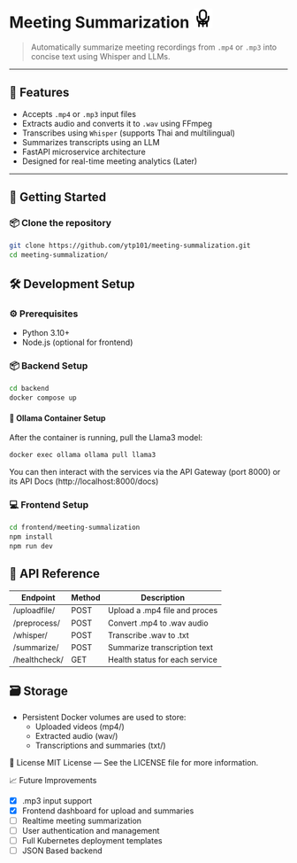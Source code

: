 # Meeting Summarization <img src="./images/logo.svg" alt="Logo of the project" height=35 width=35>

> Automatically summarize meeting recordings from `.mp4` or `.mp3` into concise text using Whisper and LLMs.

---

## 🧩 Features

- Accepts `.mp4` or `.mp3` input files
- Extracts audio and converts it to `.wav` using FFmpeg
- Transcribes using `Whisper` (supports Thai and multilingual)
- Summarizes transcripts using an LLM
- FastAPI microservice architecture
- Designed for real-time meeting analytics (Later)

---

## 🚀 Getting Started

### 📦 Clone the repository

```bash
git clone https://github.com/ytp101/meeting-summalization.git
cd meeting-summalization/
```

## 🛠 Development Setup
### ⚙️ Prerequisites
* Python 3.10+
* Node.js (optional for frontend)

### 📦 Backend Setup

```bash
cd backend
docker compose up 
```

#### 🐳 Ollama Container Setup
After the container is running, pull the Llama3 model:

```bash
docker exec ollama ollama pull llama3
```

You can then interact with the services via the API Gateway (port 8000) or its API Docs (http://localhost:8000/docs)

### 💻 Frontend Setup
```bash
cd frontend/meeting-summalization
npm install
npm run dev
```

## 🔐 API Reference
| Endpoint      | Method        | Description                           |
| ------------- | ------------- | ------------------------------------- |
| /uploadfile/     | POST          | Upload a .mp4 file and proces       |
| /preprocess/  | POST          | Convert .mp4 to .wav audio             |
| /whisper/     | POST          | Transcribe .wav to .txt      |
| /summarize/   | POST          | 	Summarize transcription text |
| /healthcheck/ | GET | 	Health status for each service |

## 🗃 Storage
* Persistent Docker volumes are used to store:
    * Uploaded videos (mp4/)
    * Extracted audio (wav/)
    * Transcriptions and summaries (txt/)

📄 License
MIT License — See the LICENSE file for more information.

📈 Future Improvements
- [x] .mp3 input support
- [x] Frontend dashboard for upload and summaries
- [ ] Realtime meeting summarization
- [ ] User authentication and management
- [ ] Full Kubernetes deployment templates
- [ ] JSON Based backend